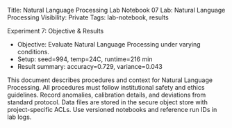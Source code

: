 Title: Natural Language Processing Lab Notebook 07
Lab: Natural Language Processing
Visibility: Private
Tags: lab-notebook, results

Experiment 7: Objective & Results
- Objective: Evaluate Natural Language Processing under varying conditions.
- Setup: seed=994, temp=24C, runtime=216 min
- Result summary: accuracy=0.729, variance=0.043

This document describes procedures and context for Natural Language Processing.
All procedures must follow institutional safety and ethics guidelines.
Record anomalies, calibration details, and deviations from standard protocol.
Data files are stored in the secure object store with project-specific ACLs.
Use versioned notebooks and reference run IDs in lab logs.
